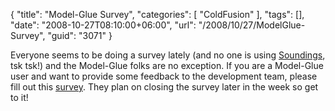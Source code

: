 {
	"title": "Model-Glue Survey",
	"categories": [
		"ColdFusion"
	],
	"tags": [],
	"date": "2008-10-27T08:10:00+06:00",
	"url": "/2008/10/27/ModelGlue-Survey",
	"guid": "3071"
}

Everyone seems to be doing a survey lately (and no one is using <a href="http://soundings.riaforge.org">Soundings</a>, tsk tsk!) and the Model-Glue folks are no exception. If you are a Model-Glue user and want to provide some feedback to the development team, please fill out this <a href="http://spreadsheets.google.com/viewform?key=pV_YPtP0HXyYxlOXmNduDVA">survey</a>. They plan on closing the survey later in the week so get to it!